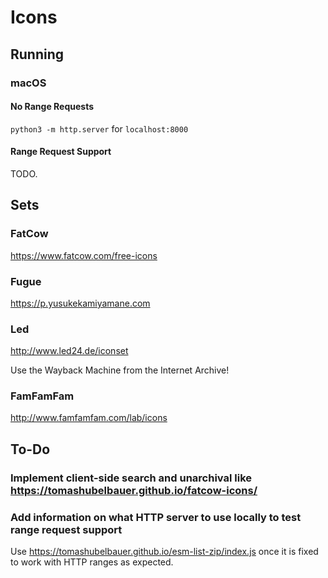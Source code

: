 # Icons

## Running

### macOS

#### No Range Requests

`python3 -m http.server` for `localhost:8000`

#### Range Request Support

TODO.

## Sets

### FatCow

https://www.fatcow.com/free-icons

### Fugue

https://p.yusukekamiyamane.com

### Led

http://www.led24.de/iconset

Use the Wayback Machine from the Internet Archive!

### FamFamFam

http://www.famfamfam.com/lab/icons

## To-Do

### Implement client-side search and unarchival like https://tomashubelbauer.github.io/fatcow-icons/

### Add information on what HTTP server to use locally to test range request support

Use https://tomashubelbauer.github.io/esm-list-zip/index.js once it is fixed to work with
HTTP ranges as expected.
